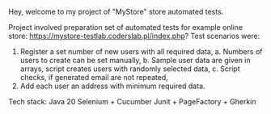 Hey, welcome to my project of "MyStore" store automated tests.


Project involved preparation set of automated tests for example online store: https://mystore-testlab.coderslab.pl/index.php?
Test scenarios were:
1.	Register a set number of new users with all required data,
      a.	Numbers of users to create can be set manually,
      b.	Sample user data are given in arrays, script creates users with randomly selected data,
      c.	Script checks, if generated email are not repeated,
2.	Add each user an address with minimum required data.

Tech stack:
Java 20
Selenium + Cucumber
Junit + PageFactory + Gherkin
